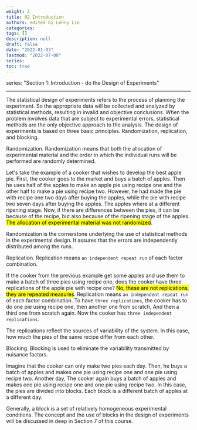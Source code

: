 ```yaml
---
weight: 2
title: 02 Introduction
authors: edited by Lenny Lin
categories: 
tags: []
description: null
draft: false
date: "2022-01-03"
lastmod: "2022-07-08"
series: 
toc: true
---
```

series: "Section 1: Introduction - do the Design of Experiments"
<!--more-->
---

The statistical design of experiments refers to the process of planning the experiment. So the appropriate data will be collected and analyzed by statistical methods, resulting in invalid and objective conclusions. When the problem involves data that are subject to experimental errors, statistical methods are the only objective approach to the analysis. The design of experiments is based on three basic principles. Randomization, replication, and blocking.  

<font style ="font_upper">Randomization</font>. Randomization means that both the allocation of experimental material and the order in which the individual runs will be performed are randomly determined.  

Let's take the example of a cooker that wishes to develop the best apple pie. First, the cooker goes to the market and buys a batch of apples. Then he uses half of the apples to make an apple pie using recipe one and the other half to make a pie using recipe two. However, he had made the pie with recipe one two days after buying the apples, while the pie with recipe two seven days after buying the apples. The apples where at a different ripening stage. Now, if there are differences between the pies, it can be because of the recipe, but also because of the ripening stage of the apples. <mark class = "lemon">The allocation of experimental material was not randomized</mark>.   

Randomization is the cornerstone underlying the use of statistical methods in the experimental design. It assures that the errors are independently distributed among the runs.  

<font style ="font_upper">Replication</font>. Replication means `an independent repeat run` of each factor combination.  

If the cooker from the previous example get some apples and use them to make a batch of three pies using recipe one, does the cooker have three replications of the apple pie with recipe one? <mark class = "lemon">No, these are not replications, they are repeated measures</mark>. Replication means `an independent repeat run` of each factor combination. To have `three replications`, the cooker has to do one pie using recipe one, then another one from scratch, And then a third one from scratch again. Now the cooker has `three independent replications`.   

The replications reflect the sources of variability of the system. In this case, how much the pies of the same recipe differ from each other.  

<font style ="font_upper">Blocking</font>. Blocking is used to eliminate the variability transmitted by nuisance factors.  

Imagine that the cooker can only make two pies each day. Then, he buys a batch of apples and makes one pie using recipe one and one pie using recipe two. Another day, The cooker again buys a batch of apples and makes one pie using recipe one and one pie using recipe two. In this case, the pies are divided into blocks. Each block is a different batch of apples at a different day.  

Generally, a block is a set of relatively homogeneous experimental conditions. The concept and the use of blocks in the design of experiments will be discussed in deep in Section 7 of this course. 
